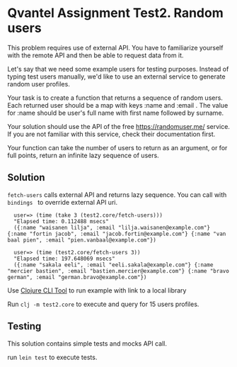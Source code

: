 # Qvantel Assignment Test2. Random users

This problem requires use of external API. You have to familiarize yourself with the remote API and then be able to request data from it.

Let's say that we need some example users for testing purposes. Instead of typing test users 
manually, we'd like to use an external service to generate random user profiles.

Your task is to create a function that returns a sequence of random users. Each returned user should be a map with keys :name and :email . The value for :name should be user's full name with first name followed by surname.

Your solution should use the API of the free https://randomuser.me/ service. If you are not familiar with this service, check their documentation first.

Your function can take the number of users to return as an argument, or for full points, return an infinite lazy sequence of users. 

## Solution

`fetch-users` calls external API and returns lazy sequence. You can call with `bindings ` to override external API uri.

      user=> (time (take 3 (test2.core/fetch-users)))
      "Elapsed time: 0.112488 msecs"
      ({:name "waisanen lilja", :email "lilja.waisanen@example.com"} {:name "fortin jacob", :email "jacob.fortin@example.com"} {:name "van baal pien", :email "pien.vanbaal@example.com"})

      user=> (time (test2.core/fetch-users 3))
      "Elapsed time: 197.648069 msecs"
      ({:name "sakala eeli", :email "eeli.sakala@example.com"} {:name "mercier bastien", :email "bastien.mercier@example.com"} {:name "bravo german", :email "german.bravo@example.com"})


Use [Clojure CLI Tool](https://clojure.org/guides/deps_and_cli) to run example with link to a local library

Run `clj -m test2.core` to execute and query for 15 users profiles. 

## Testing 

 This solution contains simple tests and mocks API call.

 run `lein test` to execute tests.
